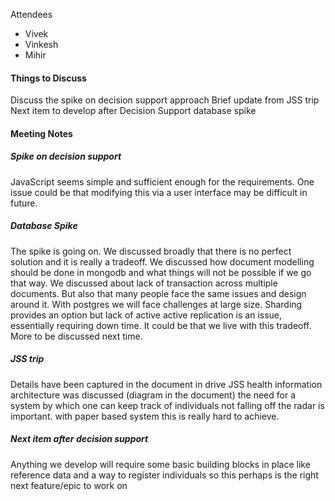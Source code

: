 Attendees
* Vivek
* Vinkesh
* Mihir


#### Things to Discuss
Discuss the spike on decision support approach
Brief update from JSS trip
Next item to develop after Decision Support
database spike

#### Meeting Notes
##### Spike on decision support
JavaScript seems simple and sufficient enough for the requirements. One issue could be that modifying this via a user interface may be difficult in future.

##### Database Spike
The spike is going on. We discussed broadly that there is no perfect solution and it is really a tradeoff.
We discussed how document modelling should be done in mongodb and what things will not be possible if we go that way.
We discussed about lack of transaction across multiple documents. But also that many people face the same issues and design around it.
With postgres we will face challenges at large size. Sharding provides an option but lack of active active replication is an issue, essentially requiring down time. It could be that we live with this tradeoff.
More to be discussed next time.

##### JSS trip
Details have been captured in the document in drive
JSS health information architecture was discussed (diagram in the document)
the need for a system by which one can keep track of individuals not falling off the radar is important. with paper based system this is really hard to achieve.

##### Next item after decision support
Anything we develop will require some basic building blocks in place like reference data and a way to register individuals
so this perhaps is the right next feature/epic to work on
